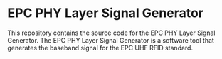 # EPC PHY Layer Signal Generator

This repository contains the source code for the EPC PHY Layer Signal Generator. The EPC PHY Layer Signal Generator is a software tool that generates the baseband signal for the EPC UHF RFID standard.
